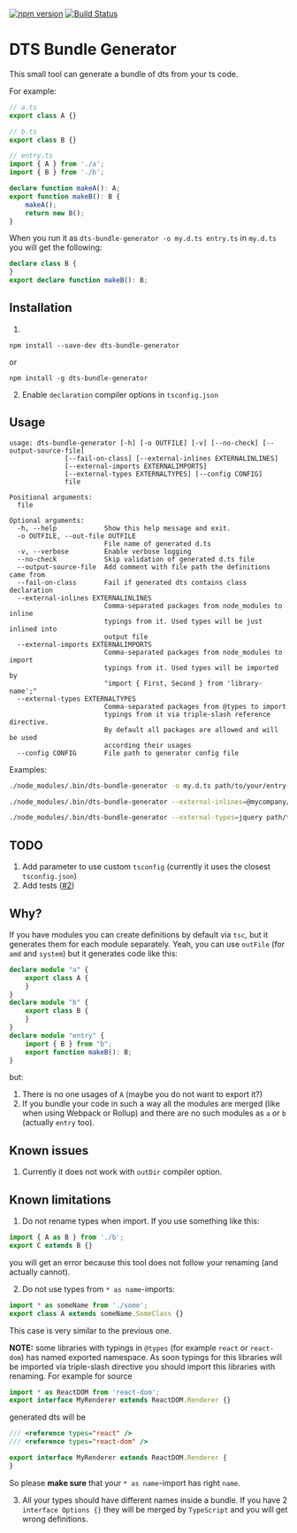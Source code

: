 [![npm version](https://badge.fury.io/js/dts-bundle-generator.svg)](https://badge.fury.io/js/dts-bundle-generator) [![Build Status](https://travis-ci.org/timocov/dts-bundle-generator.svg?branch=master)](https://travis-ci.org/timocov/dts-bundle-generator)

# DTS Bundle Generator

This small tool can generate a bundle of dts from your ts code.

For example:
```ts
// a.ts
export class A {}
```
```ts
// b.ts
export class B {}
```
```ts
// entry.ts
import { A } from './a';
import { B } from './b';

declare function makeA(): A;
export function makeB(): B {
	makeA();
	return new B();
}
```

When you run it as `dts-bundle-generator -o my.d.ts entry.ts` in `my.d.ts` you will get the following:
```ts
declare class B {
}
export declare function makeB(): B;
```


## Installation

1.
```
npm install --save-dev dts-bundle-generator
```
or
```
npm install -g dts-bundle-generator
```

2. Enable `declaration` compiler options in `tsconfig.json`


## Usage

```
usage: dts-bundle-generator [-h] [-o OUTFILE] [-v] [--no-check] [--output-source-file]
              [--fail-on-class] [--external-inlines EXTERNALINLINES]
              [--external-imports EXTERNALIMPORTS]
              [--external-types EXTERNALTYPES] [--config CONFIG]
              file

Positional arguments:
  file

Optional arguments:
  -h, --help            Show this help message and exit.
  -o OUTFILE, --out-file OUTFILE
                        File name of generated d.ts
  -v, --verbose         Enable verbose logging
  --no-check            Skip validation of generated d.ts file
  --output-source-file  Add comment with file path the definitions came from
  --fail-on-class       Fail if generated dts contains class declaration
  --external-inlines EXTERNALINLINES
                        Comma-separated packages from node_modules to inline
                        typings from it. Used types will be just inlined into
                        output file
  --external-imports EXTERNALIMPORTS
                        Comma-separated packages from node_modules to import
                        typings from it. Used types will be imported by
                        "import { First, Second } from 'library-name';"
  --external-types EXTERNALTYPES
                        Comma-separated packages from @types to import
                        typings from it via triple-slash reference directive.
                        By default all packages are allowed and will be used
                        according their usages
  --config CONFIG       File path to generator config file
```

Examples:
```bash
./node_modules/.bin/dts-bundle-generator -o my.d.ts path/to/your/entry-file.ts
```

```bash
./node_modules/.bin/dts-bundle-generator --external-inlines=@mycompany/internal-project --external-imports=@angular/core,rxjs path/to/your/entry-file.ts
```

```bash
./node_modules/.bin/dts-bundle-generator --external-types=jquery path/to/your/entry-file.ts
```


## TODO

1. Add parameter to use custom `tsconfig` (currently it uses the closest `tsconfig.json`)
2. Add tests ([#2](https://github.com/timocov/dts-bundle-generator/issues/2))


## Why?

If you have modules you can create definitions by default via `tsc`, but it generates them for each module separately. Yeah, you can use `outFile` (for `amd` and `system`) but it generates code like this:
```ts
declare module "a" {
    export class A {
    }
}
declare module "b" {
    export class B {
    }
}
declare module "entry" {
    import { B } from "b";
    export function makeB(): B;
}
```
but:
1. There is no one usages of `A` (maybe you do not want to export it?)
2. If you bundle your code in such a way all the modules are merged (like when using Webpack or Rollup) and there are no such modules as `a` or `b` (actually `entry` too).

## Known issues

1. Currently it does not work with `outDir` compiler option.


## Known limitations

1. Do not rename types when import. If you use something like this:
```ts
import { A as B } from './b';
export C extends B {}
```
you will get an error because this tool does not follow your renaming (and actually cannot).

2. Do not use types from `* as name`-imports:
```ts
import * as someName from './some';
export class A extends someName.SomeClass {}
```
This case is very similar to the previous one.

**NOTE:** some libraries with typings in `@types` (for example `react` or `react-dom`) has named exported namespace. As soon typings for this libraries will be imported via triple-slash directive you should import this libraries with renaming. For example for source

```ts
import * as ReactDOM from 'react-dom';
export interface MyRenderer extends ReactDOM.Renderer {}
```

generated dts will be

```ts
/// <reference types="react" />
/// <reference types="react-dom" />

export interface MyRenderer extends ReactDOM.Renderer {
}
```

So please **make sure** that your `* as name`-import has right `name`.

3. All your types should have different names inside a bundle. If you have 2 `interface Options {}` they will be merged by `TypeScript` and you will get wrong definitions.

